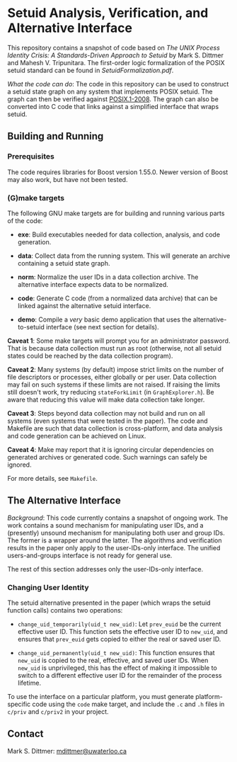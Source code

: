 # Setuid Analysis, Verification, and Alternative Interface

This repository contains a snapshot of code based on *The UNIX Process
Identity Crisis: A Standards-Driven Approach to Setuid* by Mark S. Dittmer
and Mahesh V. Tripunitara. The first-order logic formalization of the POSIX
setuid standard can be found in *SetuidFormalization.pdf*.

*What the code can do*: The code in this repository can be used to construct
a setuid state graph on any system that implements POSIX setuid. The graph
can then be verified against
[POSIX.1-2008](http://pubs.opengroup.org/onlinepubs/9699919799/). The graph
can also be converted into C code that links against a simplified interface
that wraps setuid.

## Building and Running

### Prerequisites

The code requires libraries for Boost version 1.55.0. Newer version of Boost
may also work, but have not been tested.

### (G)make targets

The following GNU make targets are for building and running various parts of
the code:

- **exe**: Build executables needed for data collection, analysis, and code
  generation.

- **data**: Collect data from the running system. This will generate an
  archive containing a setuid state graph.

- **norm**: Normalize the user IDs in a data collection archive. The
  alternative interface expects data to be normalized.

- **code**: Generate C code (from a normalized data archive) that can be
  linked against the alternative setuid interface.

- **demo**: Compile a *very* basic demo application that uses the
  alternative-to-setuid interface (see next section for details).

**Caveat 1**: Some make targets will prompt you for an administrator
password. That is because data collection must run as root (otherwise, not
all setuid states could be reached by the data collection program).

**Caveat 2**: Many systems (by default) impose strict limits on the number of
file descriptors or processes, either globally or per user. Data collection
may fail on such systems if these limits are not raised. If raising the
limits still doesn't work, try reducing `stateForkLimit` (in
`GraphExplorer.h`). Be aware that reducing this value will make data
collection take longer.

**Caveat 3**: Steps beyond data collection may not build and run on all
systems (even systems that were tested in the paper). The code and Makefile
are such that data collection is cross-platform, and data analysis and code
generation can be achieved on Linux.

**Caveat 4**: Make may report that it is ignoring circular dependencies on
generated archives or generated code. Such warnings can safely be ignored.

For more details, see `Makefile`.

## The Alternative Interface

*Background*: This code currently contains a snapshot of ongoing work. The
work contains a sound mechanism for manipulating user IDs, and a (presently)
unsound mechanism for manipulating both user and group IDs. The former is a
wrapper around the latter. The algorithms and verification results in the
paper only apply to the user-IDs-only interface. The unified users-and-groups
interface is not ready for general use.

The rest of this section addresses only the user-IDs-only interface.

### Changing User Identity

The setuid alternative presented in the paper (which wraps the setuid
function calls) contains two operations:

- `change_uid_temporarily(uid_t new_uid)`: Let `prev_euid` be the current
  effective user ID. This function sets the effective user ID to `new_uid`,
  and ensures that `prev_euid` gets copied to either the real or saved user
  ID.

- `change_uid_permanently(uid_t new_uid)`: This function ensures that
  `new_uid` is copied to the real, effective, and saved user IDs. When
  `new_uid` is unprivileged, this has the effect of making it impossible to
  switch to a different effective user ID for the remainder of the process
  lifetime.

To use the interface on a particular platform, you must generate
platform-specific code using the `code` make target, and include the `.c` and
`.h` files in `c/priv` and `c/priv2` in your project.

## Contact

Mark S. Dittmer: mdittmer@uwaterloo.ca
